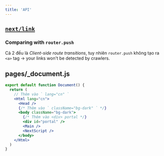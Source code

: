 ```yaml
---
title: 'API'
---
```


## [`next/link`](https://nextjs.org/docs/api-reference/next/link)

### Comparing with `router.push`

Cả 2 đều là _Client-side route transitions_, tuy nhiên `router.push` không tạo ra `<a>` tag &rarr; your links won't be detected by crawlers.

## pages/\_document.js

```jsx
export default function Document() {
  return (
    // Thêm vào ` lang="cn" `
    <Html lang="cn">
      <Head />
      {/* Thêm vào ` className="bg-dark" ` */}
      <body className="bg-dark">
        {/* Thêm vào <div> portal */}
        <div id="portal" />
        <Main />
        <NextScript />
      </body>
    </Html>
  )
}
```

